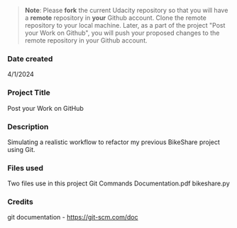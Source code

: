 >**Note**: Please **fork** the current Udacity repository so that you will have a **remote** repository in **your** Github account. Clone the remote repository to your local machine. Later, as a part of the project "Post your Work on Github", you will push your proposed changes to the remote repository in your Github account.

### Date created
4/1/2024

### Project Title
Post your Work on GitHub

### Description
Simulating a realistic workflow to refactor my previous BikeShare project using Git.

### Files used
Two files use in this project
Git Commands Documentation.pdf
bikeshare.py

### Credits
git documentation - https://git-scm.com/doc

